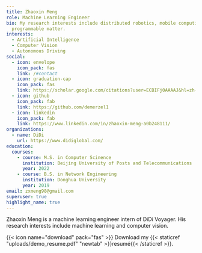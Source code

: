 ```yaml
---
title: Zhaoxin Meng
role: Machine Learning Engineer
bio: My research interests include distributed robotics, mobile computing and
  programmable matter.
interests:
  - Artificial Intelligence
  - Computer Vision
  - Autonomous Driving
social:
  - icon: envelope
    icon_pack: fas
    link: /#contact
  - icon: graduation-cap
    icon_pack: fas
    link: https://scholar.google.com/citations?user=ECBIFj0AAAAJ&hl=zh-CN
  - icon: github
    icon_pack: fab
    link: https://github.com/demerzel1
  - icon: linkedin
    icon_pack: fab
    link: https://www.linkedin.com/in/zhaoxin-meng-a0b248111/
organizations:
  - name: DiDi
    url: https://www.didiglobal.com/
education:
  courses:
    - course: M.S. in Computer Scinence
      institution: Beijing University of Posts and Telecommunications
      year: 2022
    - course: B.S. in Network Engineering
      institution: Donghua University
      year: 2019
email: zxmeng98@gmail.com
superuser: true
highlight_name: true
---
```

Zhaoxin Meng is a machine learning engineer intern of DiDi Voyager.  His research interests include machine learning and computer vision.

{{< icon name="download" pack="fas" >}} Download my {{< staticref "uploads/demo_resume.pdf" "newtab" >}}resumé{{< /staticref >}}.